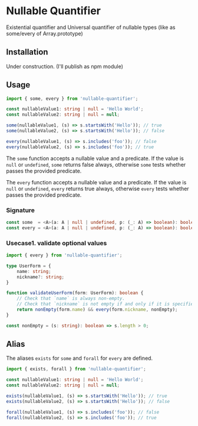 # Nullable Quantifier

Existential quantifier and Universal quantifier of nullable types (like as some/every of Array.prototype)

## Installation

Under construction. (I'll publish as npm module)

## Usage

```typescript
import { some, every } from 'nullable-quantifier';

const nullableValue1: string | null = 'Hello World';
const nullableValue2: string | null = null;

some(nullableValue1, (s) => s.startsWith('Hello')); // true
some(nullableValue2, (s) => s.startsWith('Hello')); // false

every(nullableValue1, (s) => s.includes('foo')); // false
every(nullableValue2, (s) => s.includes('foo')); // true 
```

The `some` function accepts a nullable value and a predicate. 
If the value is `null` or `undefined`, `some` returns false always, 
otherwise `some` tests whether passes the provided predicate.

The `every` function accepts a nullable value and a predicate. 
If the value is `null` or `undefined`, `every` returns true always, 
otherwise `every` tests whether passes the provided predicate.

### Signature

```typescript
const some  = <A>(a: A | null | undefined, p: (_: A) => boolean): boolean
const every = <A>(a: A | null | undefined, p: (_: A) => boolean): boolean
```

### Usecase1. validate optional values

```typescript
import { every } from 'nullable-quantifier';

type UserForm = {
    name: string;
    nickname?: string;
}

function validateUserForm(form: UserForm): boolean {
    // Check that `name` is always non-empty.
    // Check that `nickname` is not empty if and only if it is specified.
    return nonEmpty(form.name) && every(form.nickname, nonEmpty);
}

const nonEmpty = (s: string): boolean => s.length > 0;
```

## Alias

The aliases `exists` for `some` and `forall` for `every` are defined.

```typescript
import { exists, forall } from 'nullable-quantifier';

const nullableValue1: string | null = 'Hello World';
const nullableValue2: string | null = null;

exists(nullableValue1, (s) => s.startsWith('Hello')); // true
exists(nullableValue2, (s) => s.startsWith('Hello')); // false

forall(nullableValue1, (s) => s.includes('foo')); // false
forall(nullableValue2, (s) => s.includes('foo')); // true 
```
